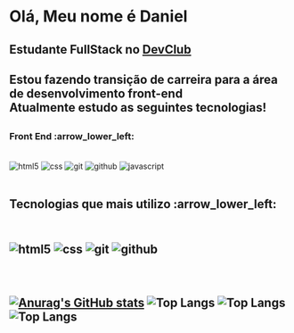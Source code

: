 
<h1> Olá, Meu nome é Daniel </h1>
<h2> Estudante FullStack no <a href="https://rodolfomori.com.br/-devclub" target="_blank">DevClub</a></h2>
<h2> Estou fazendo transição de carreira para a área de desenvolvimento front-end <br> Atualmente estudo as seguintes tecnologias!<h2>
<h3>  Front End :arrow_lower_left:</h3>
<div style="dislplay: inlaine_block"><br/>
   <img align="center" alt="html5" src="https://img.shields.io/badge/HTML5-E34F26?style=for-the-badge&logo=html5&logoColor=white"/>
   <img align="center" alt="css" src="https://img.shields.io/badge/CSS3-1572B6?style=for-the-badge&logo=css3&logoColor=white"/>
   <img align="center" alt="git" src="https://img.shields.io/badge/GIT-E44C30?style=for-the-badge&logo=git&logoColor=white"/>
   <img align="center" alt="github" src="https://img.shields.io/badge/GitHub-100000?style=for-the-badge&logo=github&logoColor=white"/>
   <img align="center" alt="javascript" src="https://img.shields.io/badge/JavaScript-323330?style=for-the-badge&logo=javascript&logoColor=F7DF1E"/>

</div>
<br/>

<h2>Tecnologias que mais utilizo :arrow_lower_left: <h2/>
 <div style="dislplay: inlaine_block"><br/>
   <img align="center" alt="html5" src="https://img.shields.io/badge/HTML5-E34F26?style=for-the-badge&logo=html5&logoColor=white"/>
   <img align="center" alt="css" src="https://img.shields.io/badge/CSS3-1572B6?style=for-the-badge&logo=css3&logoColor=white"/>
   <img align="center" alt="git" src="https://img.shields.io/badge/GIT-E44C30?style=for-the-badge&logo=git&logoColor=white"/>
   <img align="center" alt="github" src="https://img.shields.io/badge/GitHub-100000?style=for-the-badge&logo=github&logoColor=white"/>
 </div>

<br>
<br>

[![Anurag's GitHub stats](https://github-readme-stats.vercel.app/api?username=Daniellrjalves)](https://github.com/anuraghazra/github-readme-stats)
![Top Langs](https://github-readme-stats.vercel.app/api/top-langs/?username=Daniellrjalves)
![Top Langs](https://github-readme-stats.vercel.app/api/top-langs/?username=Daniellrjalves)
![Top Langs](https://github-readme-stats.vercel.app/api/top-langs/?username=Daniellrjalves)




